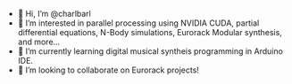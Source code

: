 - 👋 Hi, I’m @charlbarl
- 👀 I’m interested in parallel processing using NVIDIA CUDA, partial differential equations, N-Body simulations, Eurorack Modular synthesis, and more...
- 🌱 I’m currently learning digital musical syntheis programming in Arduino IDE. 
- 💞️ I’m looking to collaborate on Eurorack projects!

<!---
charlbarl/charlbarl is a ✨ special ✨ repository because its `README.md` (this file) appears on your GitHub profile.
You can click the Preview link to take a look at your changes.
--->
